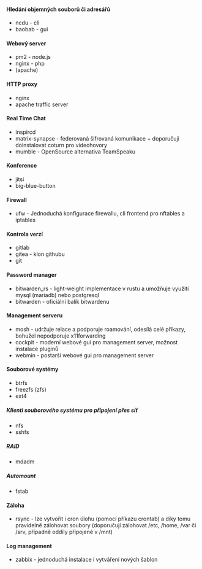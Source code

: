 #### Hledání objemných souborů či adresářů
* ncdu - cli
* baobab - gui

#### Webový server
* pm2 - node.js
* nginx - php
* (apache)

#### HTTP proxy
* nginx
* apache traffic server

#### Real Time Chat
* inspircd
* matrix-synapse - federovaná šifrovaná komunikace + doporučuji doinstalovat coturn pro videohovory
* mumble - OpenSource alternativa TeamSpeaku

#### Konference
* jitsi
* big-blue-button

#### Firewall
- ufw - Jednoduchá konfigurace firewallu, cli frontend pro nftables a iptables

#### Kontrola verzí
* gitlab
* gitea - klon githubu
* git

#### Password manager
* bitwarden_rs - light-weight implementace v rustu a umožňuje využití mysql (mariadb) nebo postgresql
* bitwarden - oficiální balík bitwardenu

#### Management serveru
* mosh - udržuje relace a podporuje roamování, odesílá celé příkazy, bohužel nepodporuje x11forwarding
* cockpit - moderní webové gui pro management server, možnost instalace pluginů
* webmin - postarší webové gui pro management server

#### Souborové systémy
* btrfs
* freezfs (zfs)
* ext4

##### Klienti souborového systému pro připojení přes síť
* nfs
* sshfs

##### RAID
* mdadm

##### Automount
* fstab

#### Záloha
* rsync - lze vytvořit i cron úlohu (pomocí příkazu crontab) a díky tomu pravidelně zálohovat soubory (doporučují zálohovat /etc, /home, /var či /srv, případně oddíly připojené v /mnt)

#### Log management
* zabbix - jednoduchá instalace i vytváření nových šablon

